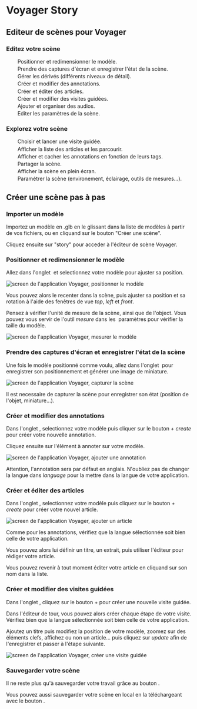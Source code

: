 # Voyager Story

## Editeur de scènes pour Voyager

<style>
  h1, h3{
    color: var(--color-primary-light)
  }
  .ff-button.ff-control{
    width: 150px;
  }
  .ff-button.ff-control.ff-disabled{
    color: white !important;
  }
  .ff-button.ff-control.ff-disabled > .ff-icon{
    fill: white !important;
  }
  .ff-button.ff-control.rounded{
    width: 40px;
    height: 40px;
    border-radius: 20px;
  }
  .inline{
    display:inline-block;
  }
  li{
    margin: 0.2rem;
    list-style: none;
  }
  li a{
    color: var(--color-light);
    text-decoration: none;
  }
  li a:hover{
    color: white;
  }
  img{
    max-width: 100%;
  }
</style>

### Editez votre scène

<ul>
  <li><span class="inline"><ff-button text="Pose" icon="move" disabled></ff-button></span> Positionner et redimensionner le modèle.</li>
  <li><span class="inline"><ff-button text="Capture" icon="camera" disabled></ff-button></span> Prendre des captures d'écran et enregistrer l'état de la scène.<li>
  <li><span class="inline"><ff-button text="Derivatives" icon="hierarchy" disabled></ff-button></span> Gérer les dérivés (différents niveaux de détail).</li>
  <li><span class="inline"><ff-button text="Annotations" icon="comment" disabled></ff-button></span> Créer et modifier des annotations.</li>
  <li><span class="inline"><ff-button text="Articles" icon="file" disabled></ff-button></span> Créer et éditer des articles.</li>
  <li><span class="inline"><ff-button text="Visites" icon="globe" disabled></ff-button></span> Créer et modifier des visites guidées.</li>
  <li><span class="inline"><ff-button text="Audio" icon="audio" disabled></ff-button></span> Ajouter et organiser des audios.</li>
  <li><span class="inline"><ff-button text="Paramètres" icon="eye" disabled></ff-button></span> Editer les paramètres de la scène.</li>
</ul>

### Explorez votre scène

<ul>
  <li><span class="inline"><ff-button class="rounded" icon="globe" disabled></ff-button></span> Choisir et lancer une visite guidée.</li>
  <li><span class="inline"><ff-button class="rounded" icon="file" disabled></ff-button></span> Afficher la liste des articles et les parcourir.</li>
  <li><span class="inline"><ff-button class="rounded" icon="comment" disabled></ff-button></span> Afficher et cacher les annotations en fonction de leurs tags.</li>
  <li><span class="inline"><ff-button class="rounded" icon="share" disabled></ff-button></span> Partager la scène.</li>
  <li><span class="inline"><ff-button class="rounded" icon="expand" disabled></ff-button></span> Afficher la scène en plein écran.</li>
  <li><span class="inline"><ff-button class="rounded" icon="tools" disabled></ff-button></span> Paramétrer la scène (environement, éclairage, outils de mesures...).</li>
</ul>

## Créer une scène pas à pas

### Importer un modèle

Importez un modèle en .glb en le glissant dans la liste de modèles à partir de vos fichiers, ou en cliquand sur le bouton "Créer une scène".

Cliquez ensuite sur "story" pour acceder à l'éditeur de scène Voyager.

### Positionner et redimensionner le modèle

Allez dans l'onglet <span class="inline"><ff-button text="Pose" icon="move" disabled></ff-button></span> et selectionnez votre modèle pour ajuster sa position.

<img src="/images/doc/Voyager-edit-pose.jpg" alt="screen de l'application Voyager, positionner le modèle">

Vous pouvez alors le recenter dans la scène, puis ajuster sa position et sa rotation à l'aide des fenêtres de vue _top_, _left_ et _front_.

Pensez à vérifier l'unité de mesure de la scène, ainsi que de l'object. Vous pouvez vous servir de l'outil _mesure_ dans les <span class="inline"><ff-button class="rounded" icon="tools" disabled></ff-button></span> paramètres pour vérifier la taille du modèle.

<img src="/images/doc/Voyager-edit-mesure.jpg" alt="screen de l'application Voyager, mesurer le modèle">

### Prendre des captures d'écran et enregistrer l'état de la scène

Une fois le modèle positionné comme voulu, allez dans l'onglet <span class="inline"><ff-button text="Capture" icon="camera" disabled></ff-button></span> pour enregistrer son positionnement et générer une image de miniature. 

<img src="/images/doc/Voyager-edit-capture.jpg" alt="screen de l'application Voyager, capturer la scène">

Il est necessaire de capturer la scène pour enregistrer son état (position de l'objet, miniature...).

### Créer et modifier des annotations

Dans l'onglet <span class="inline"><ff-button text="Annotations" icon="comment" disabled></ff-button></span>, selectionnez votre modèle puis cliquer sur le bouton _+ create_ pour créer votre nouvelle annotation.

Cliquez ensuite sur l'élément à annoter sur votre modèle.

<img src="/images/doc/Voyager-edit-annotation.jpg" alt="screen de l'application Voyager, ajouter une annotation">

Attention, l'annotation sera par défaut en anglais. N'oubliez pas de changer la langue dans _language_ pour la mettre dans la langue de votre application.

### Créer et éditer des articles

Dans l'onglet <span class="inline"><ff-button text="Articles" icon="file" disabled></ff-button></span>, selectionnez votre modèle puis cliquez sur le bouton _+ create_ pour créer votre nouvel article.

<img src="/images/doc/Voyager-edit-article.jpg" alt="screen de l'application Voyager, ajouter un article">

Comme pour les annotations, vérifiez que la langue sélectionnée soit bien celle de votre application.

Vous pouvez alors lui définir un titre, un extrait, puis utiliser l'éditeur pour rédiger votre article.

Vous pouvez revenir à tout moment éditer votre article en cliquand sur son nom dans la liste.

### Créer et modifier des visites guidées

Dans l'onglet <span class="inline"><ff-button text="Visites" icon="globe" disabled></ff-button></span>, cliquez sur le bouton + pour créer une nouvelle visite guidée.

Dans l'éditeur de tour, vous pouvez alors créer chaque étape de votre visite.
Vérifiez bien que la langue sélectionnée soit bien celle de votre application.

Ajoutez un titre puis modifiez la position de votre modèle, zoomez sur des éléments clefs, affichez ou non un article... puis cliquez sur _update_ afin de l'enregistrer et passer à l'étape suivante.

<img src="/images/doc/Voyager-edit-visite.jpg" alt="screen de l'application Voyager, créer une visite guidée">

### Sauvegarder votre scène

Il ne reste plus qu'à sauvegarder votre travail grâce au bouton <span class="inline"><ff-button text="Sauvegarder" icon="save" disabled></ff-button></span>.

Vous pouvez aussi sauvegarder votre scène en local en la téléchargeant avec le bouton <span class="inline"><ff-button text="Télécharger" icon="download" disabled></ff-button></span>.
